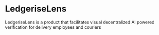 # LedgeriseLens
LedgeriseLens is a product that facilitates visual decentralized AI powered verification for delivery employees and couriers